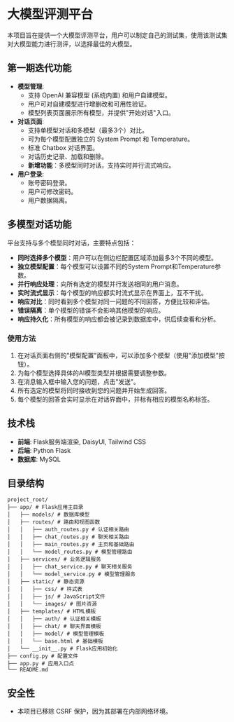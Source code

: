 # 大模型评测平台

本项目旨在提供一个大模型评测平台，用户可以制定自己的测试集，使用该测试集对大模型能力进行测评，以选择最佳的大模型。

## 第一期迭代功能

- **模型管理**:
    - 支持 OpenAI 兼容模型 (系统内置) 和用户自建模型。
    - 用户可对自建模型进行增删改和可用性验证。
    - 模型列表页面展示所有模型，并提供"开始对话"入口。
- **对话页面**:
    - 支持单模型对话和多模型（最多3个）对比。
    - 可为每个模型配置独立的 System Prompt 和 Temperature。
    - 标准 Chatbox 对话界面。
    - 对话历史记录、加载和删除。
    - **新增功能**：多模型同时对话，支持实时并行流式响应。
- **用户登录**:
    - 账号密码登录。
    - 用户可修改密码。
    - 用户数据隔离。

## 多模型对话功能

平台支持与多个模型同时对话，主要特点包括：

- **同时选择多个模型**：用户可以在侧边栏配置区域添加最多3个不同的模型。
- **独立模型配置**：每个模型可以设置不同的System Prompt和Temperature参数。
- **并行响应处理**：向所有选定的模型并行发送相同的用户消息。
- **实时流式显示**：每个模型的响应都实时流式显示在界面上，互不干扰。
- **响应对比**：同时看到多个模型对同一问题的不同回答，方便比较和评估。
- **错误隔离**：单个模型的错误不会影响其他模型的响应。
- **响应持久化**：所有模型的响应都会被记录到数据库中，供后续查看和分析。

### 使用方法

1. 在对话页面右侧的"模型配置"面板中，可以添加多个模型（使用"添加模型"按钮）。
2. 为每个模型选择具体的AI模型类型并根据需要调整参数。
3. 在消息输入框中输入您的问题，点击"发送"。
4. 所有选定的模型将同时接收到您的问题并开始生成回答。
5. 每个模型的回答会实时显示在对话界面中，并标有相应的模型名称标签。

## 技术栈

-   **前端**: Flask服务端渲染, DaisyUI, Tailwind CSS
-   **后端**: Python Flask
-   **数据库**: MySQL

## 目录结构

```
project_root/
├── app/ # Flask应用主目录
│   ├── models/ # 数据库模型
│   ├── routes/ # 路由和视图函数
│   │   ├── auth_routes.py # 认证相关路由
│   │   ├── chat_routes.py # 聊天相关路由
│   │   ├── main_routes.py # 主页和基础路由
│   │   └── model_routes.py # 模型管理路由
│   ├── services/ # 业务逻辑服务
│   │   ├── chat_service.py # 聊天相关服务
│   │   └── model_service.py # 模型管理服务
│   ├── static/ # 静态资源
│   │   ├── css/ # 样式表
│   │   ├── js/ # JavaScript文件
│   │   └── images/ # 图片资源
│   ├── templates/ # HTML模板
│   │   ├── auth/ # 认证相关模板
│   │   ├── chat/ # 聊天界面模板
│   │   ├── model/ # 模型管理模板
│   │   └── base.html # 基础模板
│   └── __init__.py # Flask应用初始化
├── config.py # 配置文件
├── app.py # 应用入口点
└── README.md
```

## 安全性

- 本项目已移除 CSRF 保护，因为其部署在内部网络环境。
